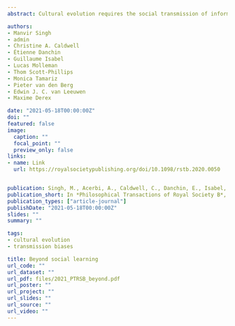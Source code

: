 ```yaml
---
abstract: Cultural evolution requires the social transmission of information. For this reason, scholars have emphasized social learning when explaining how and why culture evolves. Yet cultural evolution results from many mechanisms operating in concert. Here, we argue that the emphasis on social learning has distracted scholars from appreciating both the full range of mechanisms contributing to cultural evolution and how interactions among those mechanisms and other factors affect the output of cultural evolution. We examine understudied mechanisms and other factors and call for a more inclusive programme of investigation that probes multiple levels of the organization, spanning the neural, cognitive-behavioural and populational levels. To guide our discussion, we focus on factors involved in three core topics of cultural evolution - the emergence of culture, the emergence of cumulative cultural evolution and the design of cultural traits. Studying mechanisms across levels can add explanatory power while revealing gaps and misconceptions in our knowledge.

authors:
- Manvir Singh
- admin
- Christine A. Caldwell
- Étienne Danchin
- Guillaume Isabel
- Lucas Molleman
- Thom Scott-Phillips
- Monica Tamariz
- Pieter van den Berg
- Edwin J. C. van Leeuwen
- Maxime Derex

date: "2021-05-18T00:00:00Z"
doi: ""
featured: false
image:
  caption: ""
  focal_point: ""
  preview_only: false
links:
- name: Link
  url: https://royalsocietypublishing.org/doi/10.1098/rstb.2020.0050


publication: Singh, M., Acerbi, A., Caldwell, C., Danchin, E., Isabel, G., Molleman, L., Scott-Phillips, T., Tamariz, M., van der Berg, P., van Leeuwen, E.,  Derex, M. (2021), Beyond social learning, *Philosophical Transactions of Royal Society B*, 376, 20200050
publication_short: In *Philosophical Transactions of Royal Society B*, 376, 20200050
publication_types: ["article-journal"]
publishDate: "2021-05-18T00:00:00Z"
slides: ""
summary: ""

tags:
- cultural evolution
- transmission biases

title: Beyond social learning
url_code: ""
url_dataset: ""
url_pdf: files/2021_PTRSB_beyond.pdf
url_poster: ""
url_project: ""
url_slides: ""
url_source: ""
url_video: ""
---
```




